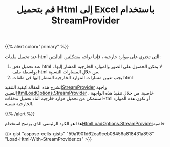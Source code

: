 ﻿---
title: قم بتحميل Html إلى Excel باستخدام StreamProvider
type: docs
weight: 80
url: /ar/net/convert-html-to-excel-with-streamprovider/
---
{{% alert color="primary" %}} 

عند تحميل ملفات html التي تحتوي على موارد خارجية ، فإننا نواجه مشكلتين التاليتين:
1. عند تحميل دفق html ، لا يمكن الحصول على الصور والموارد الخارجية المشار إليها بواسطة ملف html من خلال المسارات النسبية.
1. يجب تعيين مسارات الموارد الخارجية المشار إليها في ملفات html

 تشرح هذه المقالة كيفية التنفيذ[IStreamProvider](https://reference.aspose.com/cells/net/aspose.cells/istreamprovider) واجهة لتعيين[HtmlLoadOptions.StreamProvider](https://reference.aspose.com/cells/net/aspose.cells/htmlloadoptions/streamprovider/) خاصية. من خلال تنفيذ هذه الواجهة ، ستتمكن من تحميل موارد خارجية أثناء تحميل تدفقات Html أو تكون هذه الموارد الخارجية نسبية.

{{% /alert %}} 

 هذا هو الكود الرئيسي الذي يوضح استخدام[HtmlLoadOptions.StreamProvider](https://reference.aspose.com/cells/net/aspose.cells/htmlloadoptions/streamprovider/)خاصية



{{< gist "aspose-cells-gists" "59a1901d62ea9ceb08456a818431a898" "Load-Html-With-StreamProvider.cs" >}}
